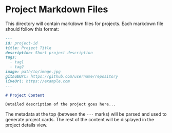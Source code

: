 
# Project Markdown Files

This directory will contain markdown files for projects. Each markdown file should follow this format:

```markdown
---
id: project-id
title: Project Title
description: Short project description
tags: 
  - tag1
  - tag2
image: path/to/image.jpg
githubUrl: https://github.com/username/repository
liveUrl: https://example.com
---

# Project Content

Detailed description of the project goes here...
```

The metadata at the top (between the `---` marks) will be parsed and used to generate project cards.
The rest of the content will be displayed in the project details view.
